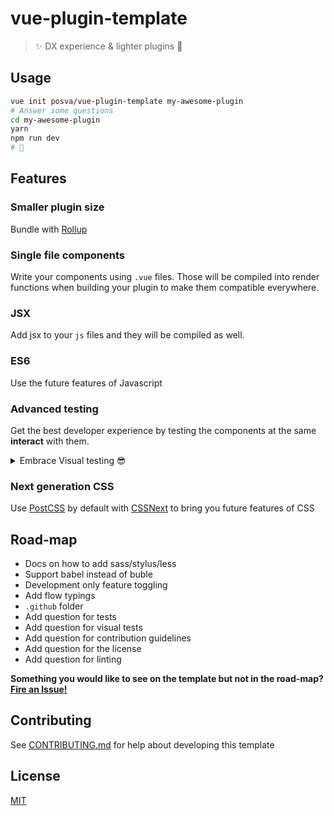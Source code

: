# vue-plugin-template

> ✨ DX experience & lighter plugins 🚀


## Usage

```bash
vue init posva/vue-plugin-template my-awesome-plugin
# Answer some questions
cd my-awesome-plugin
yarn
npm run dev
# 🎉
```

## Features

### Smaller plugin size
Bundle with [Rollup](https://github.com/rollup/rollup)

### Single file components
Write your components using `.vue` files. Those will be compiled into render
functions when building your plugin to make them compatible everywhere.

### JSX
Add jsx to your `js` files and they will be compiled as well.

### ES6
Use the future features of Javascript

### Advanced testing
Get the best developer experience by testing the components at the same
**interact** with them.
<details>
  <summary>Embrace Visual testing 😎</summary>
  ![visual testing](https://cloud.githubusercontent.com/assets/664177/21402771/504f94de-c7ba-11e6-9b10-3c9833a7e316.gif)
</details>

### Next generation CSS
Use [PostCSS](http://postcss.org/) by default with [CSSNext](http://cssnext.io/)
to bring you future features of CSS

## Road-map

- Docs on how to add sass/stylus/less
- Support babel instead of buble
- Development only feature toggling
- Add flow typings
- `.github` folder
- Add question for tests
- Add question for visual tests
- Add question for contribution guidelines 
- Add question for the license
- Add question for linting

**Something you would like to see on the template but not in the
road-map?
[Fire an Issue!](https://github.com/posva/vue-plugin-template/issues/new)**

## Contributing


See [CONTRIBUTING.md](CONTRIBUTING.md) for help about developing this template

## License

[MIT](http://opensource.org/licenses/MIT)
